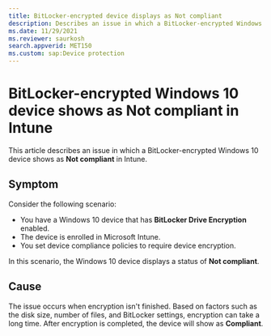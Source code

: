 ```yaml
---
title: BitLocker-encrypted device displays as Not compliant
description: Describes an issue in which a BitLocker-encrypted Windows 10 device shows as Not compliant in Intune because BitLocker encryption takes a long time.
ms.date: 11/29/2021
ms.reviewer: saurkosh
search.appverid: MET150
ms.custom: sap:Device protection
---
```

# BitLocker-encrypted Windows 10 device shows as Not compliant in Intune

This article describes an issue in which a BitLocker-encrypted Windows 10 device shows as **Not compliant** in Intune.

## Symptom

Consider the following scenario:

- You have a Windows 10 device that has **BitLocker Drive Encryption** enabled.
- The device is enrolled in Microsoft Intune.
- You set device compliance policies to require device encryption.

In this scenario, the Windows 10 device displays a status of **Not compliant**.

## Cause

The issue occurs when encryption isn't finished. Based on factors such as the disk size, number of files, and BitLocker settings, encryption can take a long time. After encryption is completed, the device will show as **Compliant**.
